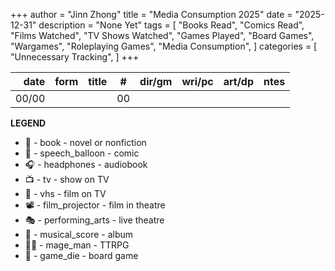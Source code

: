 +++ 
author = "Jinn Zhong" 
title = "Media Consumption 2025" 
date = "2025-12-31" 
description = "None Yet"
tags = [
    "Books Read",
    "Comics Read",
    "Films Watched", 
    "TV Shows Watched",
    "Games Played",
    "Board Games",
    "Wargames",
    "Roleplaying Games",
    "Media Consumption",
]
categories = [
    "Unnecessary Tracking",
]
+++

| date | form | title | # | dir/gm | wri/pc | art/dp | ntes |
| ---: | :---:| :---  | :---: | :--- | :--- | :--- | :--- |
|00/00 |      |       |00|   |   |   |   |


**LEGEND**
* 📖 - book - novel or nonfiction
* 💬 - speech_balloon - comic
* 🎧 - headphones - audiobook
* 📺 - tv - show on TV
* 📼 - vhs - film on TV
* 📽️ - film_projector - film in theatre
* 🎭 - performing_arts - live theatre
* 🎼 - musical_score - album
* 🧙‍♂️ - mage_man - TTRPG
* 🎲 - game_die - board game



